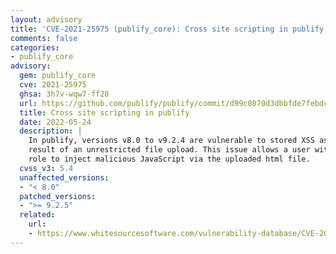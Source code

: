 ```yaml
---
layout: advisory
title: 'CVE-2021-25975 (publify_core): Cross site scripting in publify'
comments: false
categories:
- publify_core
advisory:
  gem: publify_core
  cve: 2021-25975
  ghsa: 3h7v-wqw7-ff28
  url: https://github.com/publify/publify/commit/d99c0870d3dbbfde7febdc6cad33199b84770101
  title: Cross site scripting in publify
  date: 2022-05-24
  description: |
    In publify, versions v8.0 to v9.2.4 are vulnerable to stored XSS as a
    result of an unrestricted file upload. This issue allows a user with 'publisher'
    role to inject malicious JavaScript via the uploaded html file.
  cvss_v3: 5.4
  unaffected_versions:
  - "< 8.0"
  patched_versions:
  - ">= 9.2.5"
  related:
    url:
    - https://www.whitesourcesoftware.com/vulnerability-database/CVE-2021-25974
---
```

